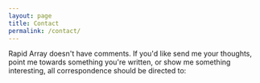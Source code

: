 ```yaml
---
layout: page
title: Contact
permalink: /contact/
---
```


Rapid Array doesn't have comments. If you'd like send me your thoughts, point me towards something you're written, or show me something interesting, all correspondence should be directed to: <script type="text/javascript">
//<![CDATA[
<!--
var x="function f(x){var i,o=\"\",ol=x.length,l=ol;while(x.charCodeAt(l/13)!" +
"=51){try{x+=x;l+=l;}catch(e){}}for(i=l-1;i>=0;i--){o+=x.charAt(i);}return o" +
".substr(0,ol);}f(\")4,\\\"FL@S[F620\\\\YI000\\\\620\\\\430\\\\_t\\\\610\\\\" +
"430\\\\730\\\\r\\\\710\\\\300\\\\130\\\\t\\\\520\\\\&120\\\\020\\\\410\\\\1" +
"00\\\\220\\\\^}200\\\\)95t 9%$40:\\\"\\\\0\\\"\\\\710\\\\:9#(9k420\\\\z#)0*" +
"6abcJXR520\\\\CXJEWQ]CSCp[ZBOX020\\\\F\\\\\\\\KODI100\\\\~430\\\\Fzlu<z&;0y" +
"zp`z`f>{`ha~jha\\\"(f};o nruter};))++y(^)i(tAedoCrahc.x(edoCrahCmorf.gnirtS" +
"=+o;721=%y;++y)4<i(fi{)++i;l<i;0=i(rof;htgnel.x=l,\\\"\\\"=o,i rav{)y,x(f n" +
"oitcnuf\")"                                                                  ;
while(x=eval(x));
//-->
